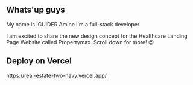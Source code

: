 ## Whats'up guys

My name is IGUIDER Amine i'm a full-stack developer

I am excited to share the new design concept for the Healthcare Landing Page Website called Propertymax. Scroll down for more! 😉

## Deploy on Vercel

https://real-estate-two-navy.vercel.app/

<!-- npx create-next-app@latest --typescript ./ -->
<!-- https://react-icons.github.io/react-icons/icons?name=ai -->
<!-- https://dribbble.com/shots/21911253-Propertymax-Real-Estate-Landing-Page -->

